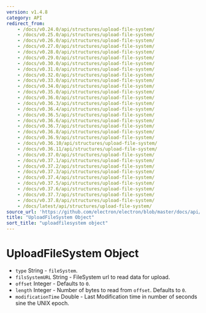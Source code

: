 ```yaml
---
version: v1.4.8
category: API
redirect_from:
    - /docs/v0.24.0/api/structures/upload-file-system/
    - /docs/v0.25.0/api/structures/upload-file-system/
    - /docs/v0.26.0/api/structures/upload-file-system/
    - /docs/v0.27.0/api/structures/upload-file-system/
    - /docs/v0.28.0/api/structures/upload-file-system/
    - /docs/v0.29.0/api/structures/upload-file-system/
    - /docs/v0.30.0/api/structures/upload-file-system/
    - /docs/v0.31.0/api/structures/upload-file-system/
    - /docs/v0.32.0/api/structures/upload-file-system/
    - /docs/v0.33.0/api/structures/upload-file-system/
    - /docs/v0.34.0/api/structures/upload-file-system/
    - /docs/v0.35.0/api/structures/upload-file-system/
    - /docs/v0.36.0/api/structures/upload-file-system/
    - /docs/v0.36.3/api/structures/upload-file-system/
    - /docs/v0.36.4/api/structures/upload-file-system/
    - /docs/v0.36.5/api/structures/upload-file-system/
    - /docs/v0.36.6/api/structures/upload-file-system/
    - /docs/v0.36.7/api/structures/upload-file-system/
    - /docs/v0.36.8/api/structures/upload-file-system/
    - /docs/v0.36.9/api/structures/upload-file-system/
    - /docs/v0.36.10/api/structures/upload-file-system/
    - /docs/v0.36.11/api/structures/upload-file-system/
    - /docs/v0.37.0/api/structures/upload-file-system/
    - /docs/v0.37.1/api/structures/upload-file-system/
    - /docs/v0.37.2/api/structures/upload-file-system/
    - /docs/v0.37.3/api/structures/upload-file-system/
    - /docs/v0.37.4/api/structures/upload-file-system/
    - /docs/v0.37.5/api/structures/upload-file-system/
    - /docs/v0.37.6/api/structures/upload-file-system/
    - /docs/v0.37.7/api/structures/upload-file-system/
    - /docs/v0.37.8/api/structures/upload-file-system/
    - /docs/latest/api/structures/upload-file-system/
source_url: 'https://github.com/electron/electron/blob/master/docs/api/structures/upload-file-system.md'
title: "UploadFileSystem Object"
sort_title: "uploadfilesystem object"
---
```


# UploadFileSystem Object

* `type` String - `fileSystem`.
* `filsSystemURL` String - FileSystem url to read data for upload.
* `offset` Integer - Defaults to `0`.
* `length` Integer - Number of bytes to read from `offset`.
  Defaults to `0`.
* `modificationTime` Double - Last Modification time in
  number of seconds sine the UNIX epoch.
